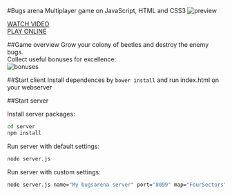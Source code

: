 #Bugs arena
Multiplayer game on JavaScript, HTML and CSS3
![preview](https://raw.githubusercontent.com/holiber/bugs-arena/master/docs/preview.png)

[WATCH VIDEO](http://www.youtube.com/watch?v=AHYeoVX5d9c)   
[PLAY ONLINE](http://bugsarena.alexclimber.com)

##Game overview
Grow your colony of beetles and destroy the enemy bugs.  
Collect useful bonuses for excellence:  
![bonuses](https://raw.githubusercontent.com/holiber/bugs-arena/master/docs/bonuses.png)

##Start client
Install dependences by `bower install` and run index.html on your webserver

##Start server

Install server packages:

```sh
cd server
npm install
```

Run server with default settings:

```sh
node server.js
```

Run server with custom settings:

```sh
node server.js name="My bugsarena server" port="8099" map="FourSectors"
```
